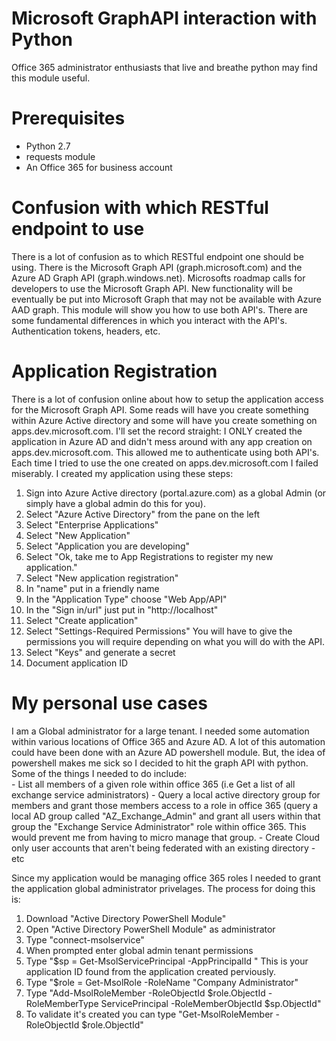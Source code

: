 # Microsoft GraphAPI interaction with Python

Office 365 administrator enthusiasts that live and breathe python may find this module useful.

# Prerequisites

* Python 2.7
* requests module
* An Office 365 for business account

# Confusion with which RESTful endpoint to use

There is a lot of confusion as to which RESTful endpoint one should be using.  There is the Microsoft Graph API (graph.microsoft.com) and the Azure AD Graph API (graph.windows.net).  Microsofts roadmap calls for developers to use the Microsoft Graph API.  New functionality will be eventually be put into Microsoft Graph that may not be available with Azure AAD graph.  This module will show you how to use both API's.  There are some fundamental differences in which you interact with the API's.  Authentication tokens, headers, etc.

# Application Registration

There is a lot of confusion online about how to setup the application access for the Microsoft Graph API.  Some reads will have you create something within Azure Active directory and some will have you create something on apps.dev.microsoft.com.  I'll set the record straight: I ONLY created the application in Azure AD and didn't mess around with any app creation on apps.dev.microsoft.com.  This allowed me to authenticate using both API's.  Each time I tried to use the one created on apps.dev.microsoft.com I failed miserably.  I created my application using these steps:
  
  1)  Sign into Azure Active directory (portal.azure.com) as a global Admin (or simply have a global admin do this for you).
  2)  Select "Azure Active Directory" from the pane on the left
  3)  Select "Enterprise Applications"
  4)  Select "New Application"
  5)  Select "Application you are developing"
  6)  Select "Ok, take me to App Registrations to register my new application."
  7)  Select "New application registration"
  8)  In "name" put in a friendly name 
  9)  In the "Application Type" choose "Web App/API"
  10) In the "Sign in/url" just put in "http://localhost"
  11) Select "Create application"
  12) Select "Settings-Required Permissions"  You will have to give the permissions you will require depending on what you will do with       the API.  
  13) Select "Keys" and generate a secret
  14) Document application ID

# My personal use cases

I am a Global administrator for a large tenant.  I needed some automation within various locations of Office 365 and Azure AD.  A lot of this automation could have been done with an Azure AD powershell module.  But, the idea of powershell makes me sick so I decided to hit the graph API with python.  Some of the things I needed to do include:  
    - List all members of a given role within office 365 (i.e Get a list of all exchange service administrators)
    - Query a local active directory group for members and grant those members access to a role in office 365 (query a local AD group         called "AZ_Exchange_Admin" and grant all users within that group the "Exchange Service Administrator" role within office 365.           This would prevent me from having to micro manage that group.
    - Create Cloud only user accounts that aren't being federated with an existing directory
    - etc

Since my application would be managing office 365 roles I needed to grant the application global administrator privelages.  The process for doing this is:
  1)  Download "Active Directory PowerShell Module"
  2)  Open "Active Directory PowerShell Module" as administrator
  3)  Type "connect-msolservice"
  4)  When prompted enter global admin tenant permissions
  5)  Type "$sp = Get-MsolServicePrincipal -AppPrincipalId <App ID GUID>"  This is your application ID found from the application             created perviously.
  6)  Type "$role = Get-MsolRole -RoleName "Company Administrator"
  7)  Type "Add-MsolRoleMember -RoleObjectId $role.ObjectId -RoleMemberType ServicePrincipal -RoleMemberObjectId $sp.ObjectId"
  8)  To validate it's created you can type "Get-MsolRoleMember -RoleObjectId $role.ObjectId"

